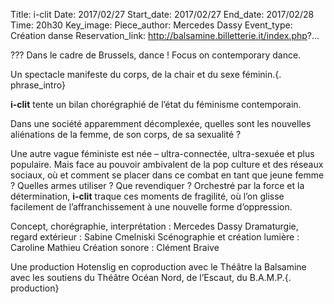 Title: i-clit
Date: 2017/02/27
Start_date: 2017/02/27
End_date: 2017/02/28
Time: 20h30
Key_image:
Piece_author: Mercedes Dassy
Event_type: Création danse
Reservation_link: http://balsamine.billetterie.it/index.php?...


??? Dans le cadre de Brussels, dance ! Focus on contemporary dance.


Un spectacle manifeste du corps, de la chair et du sexe féminin.{. phrase_intro}

**i-clit** tente un bilan chorégraphié de l’état du féminisme contemporain.

Dans une société apparemment décomplexée, quelles sont les nouvelles aliénations de la femme, de son corps, de sa sexualité ?

Une autre vague féministe est née – ultra-connectée, ultra-sexuée et plus populaire. Mais face au pouvoir ambivalent de la pop culture et des réseaux sociaux, où et comment se placer dans ce combat en tant que jeune femme ? Quelles armes utiliser ? Que revendiquer ? Orchestré par la force et la détermination, **i-clit** traque ces moments de fragilité, où l’on glisse facilement de l’affranchissement à une nouvelle forme d’oppression.

Concept, chorégraphie, interprétation
:   Mercedes Dassy
Dramaturgie, regard extérieur
:   Sabine Cmelniski
Scénographie et création lumière
:   Caroline Mathieu
Création sonore
:   Clément Braive

Une production  Hotenslig  en coproduction avec le Théâtre la Balsamine avec les soutiens du Théâtre Océan Nord, de l’Escaut, du B.A.M.P.{. production}
